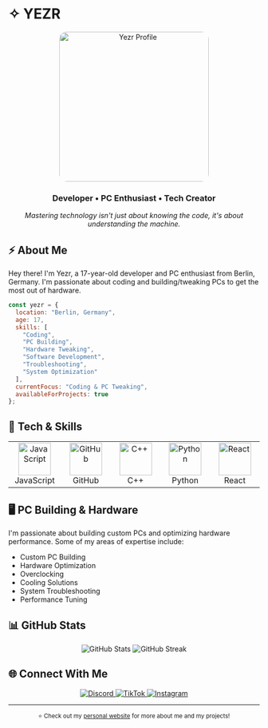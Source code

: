 # ✧ YEZR

<div align="center">
  <img src="https://imgur.com/a/QMPyjrf" alt="Yezr Profile" width="300" style="border-radius: 15px"/>
  <h3>Developer • PC Enthusiast • Tech Creator</h3>
  <p><em>Mastering technology isn't just about knowing the code, it's about understanding the machine.</em></p>
</div>

## ⚡ About Me

Hey there! I'm Yezr, a 17-year-old developer and PC enthusiast from Berlin, Germany. I'm passionate about coding and building/tweaking PCs to get the most out of hardware.

```javascript
const yezr = {
  location: "Berlin, Germany",
  age: 17,
  skills: [
    "Coding",
    "PC Building",
    "Hardware Tweaking",
    "Software Development",
    "Troubleshooting",
    "System Optimization"
  ],
  currentFocus: "Coding & PC Tweaking",
  availableForProjects: true
};
```

## 🔧 Tech & Skills

<table>
  <tr>
    <td align="center" width="96">
      <img src="https://techstack-generator.vercel.app/js-icon.svg" alt="JavaScript" width="65" height="65" />
      <br>JavaScript
    </td>
    <td align="center" width="96">
      <img src="https://techstack-generator.vercel.app/github-icon.svg" alt="GitHub" width="65" height="65" />
      <br>GitHub
    </td>
    <td align="center" width="96">
      <img src="https://techstack-generator.vercel.app/cpp-icon.svg" alt="C++" width="65" height="65" />
      <br>C++
    </td>
    <td align="center" width="96">
      <img src="https://techstack-generator.vercel.app/python-icon.svg" alt="Python" width="65" height="65" />
      <br>Python
    </td>
    <td align="center" width="96">
      <img src="https://techstack-generator.vercel.app/react-icon.svg" alt="React" width="65" height="65" />
      <br>React
    </td>
  </tr>
</table>

## 🖥️ PC Building & Hardware

I'm passionate about building custom PCs and optimizing hardware performance. Some of my areas of expertise include:

- Custom PC Building
- Hardware Optimization
- Overclocking
- Cooling Solutions
- System Troubleshooting
- Performance Tuning

## 📊 GitHub Stats

<div align="center">
  <img src="https://github-readme-stats.vercel.app/api?username=yourusername&show_icons=true&theme=radical" alt="GitHub Stats" />
  <img src="https://github-readme-streak-stats.herokuapp.com/?user=yourusername&theme=radical" alt="GitHub Streak" />
</div>

## 🌐 Connect With Me

<div align="center">
  <a href="https://discord.com/users/yourdiscordid" target="_blank">
    <img src="https://img.shields.io/badge/Discord-%237289DA.svg?style=for-the-badge&logo=discord&logoColor=white" alt="Discord" />
  </a>
  <a href="https://tiktok.com/@yourusername" target="_blank">
    <img src="https://img.shields.io/badge/TikTok-%23000000.svg?style=for-the-badge&logo=TikTok&logoColor=white" alt="TikTok" />
  </a>
  <a href="https://instagram.com/yourusername" target="_blank">
    <img src="https://img.shields.io/badge/Instagram-%23E4405F.svg?style=for-the-badge&logo=Instagram&logoColor=white" alt="Instagram" />
  </a>
</div>

---

<div align="center">
  <sub>⭐ Check out my <a href="https://yourusername.github.io">personal website</a> for more about me and my projects!</sub>
</div>
